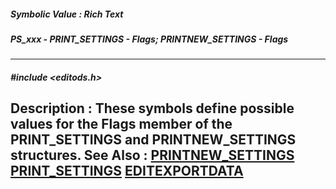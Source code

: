 ##### Symbolic Value : Rich Text
##### PS_xxx - PRINT_SETTINGS - Flags; PRINTNEW_SETTINGS - Flags
---
##### #include <editods.h>
**Description :**
These symbols define possible values for the Flags member of the PRINT_SETTINGS 
and PRINTNEW_SETTINGS structures.
**See Also :**
[PRINTNEW_SETTINGS](D:/md_files/PRINTNEW_SETTINGS.md)
[PRINT_SETTINGS](D:/md_files/PRINT_SETTINGS.md)
[EDITEXPORTDATA](D:/md_files/EDITEXPORTDATA.md)
---
